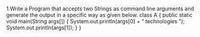 1.Write a Program that accepts two Strings as command line arguments and generate the output in a specific way as given below. class A { public static void main(String args[]) { System.out.println(args[0] + “ technologies ”); System.out.println(args[1]); } }
